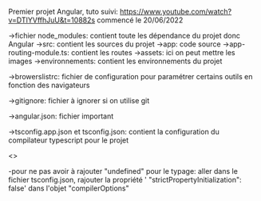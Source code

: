 Premier projet Angular, tuto suivi:
https://www.youtube.com/watch?v=DTIYVffhJuU&t=10882s
commencé le 20/06/2022

->fichier node_modules: contient toute les dépendance du projet donc Angular
->src: contient les sources du projet
->app: code source
->app-routing-module.ts: contient les routes
->assets: ici on peut mettre les images
->environnements: contient les environnements du projet

->browerslistrc: fichier de configuration pour paramétrer certains outils en fonction des navigateurs

->gitignore: fichier à ignorer si on utilise git

->angular.json: fichier important

->tsconfig.app.json et tsconfig.json: contient la configuration du compilateur typescript pour le projet

<<TIPS>>

-pour ne pas avoir à rajouter "undefined" pour le typage: aller dans le fichier tsconfig.json, rajouter la propriété ' "strictPropertyInitialization": false' dans l'objet "compilerOptions"

